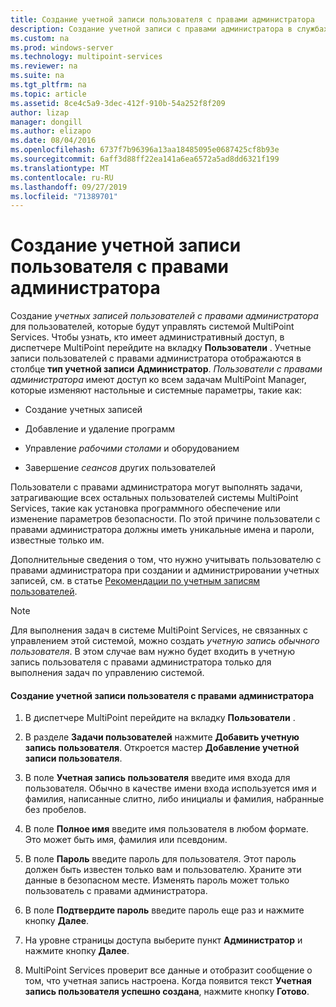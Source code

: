 ```yaml
---
title: Создание учетной записи пользователя с правами администратора
description: Создание учетной записи с правами администратора в службах MultiPoint
ms.custom: na
ms.prod: windows-server
ms.technology: multipoint-services
ms.reviewer: na
ms.suite: na
ms.tgt_pltfrm: na
ms.topic: article
ms.assetid: 8ce4c5a9-3dec-412f-910b-54a252f8f209
author: lizap
manager: dongill
ms.author: elizapo
ms.date: 08/04/2016
ms.openlocfilehash: 6737f7b96396a13aa18485095e0687425cf8b93e
ms.sourcegitcommit: 6aff3d88ff22ea141a6ea6572a5ad8dd6321f199
ms.translationtype: MT
ms.contentlocale: ru-RU
ms.lasthandoff: 09/27/2019
ms.locfileid: "71389701"
---
```

# <a name="create-an-administrative-user-account"></a>Создание учетной записи пользователя с правами администратора
Создание *учетных записей пользователей с правами администратора* для пользователей, которые будут управлять системой MultiPoint Services. Чтобы узнать, кто имеет административный доступ, в диспетчере MultiPoint перейдите на вкладку **Пользователи** . Учетные записи пользователей с правами администратора отображаются в столбце **тип учетной записи** **Администратор**. *Пользователи с правами администратора* имеют доступ ко всем задачам MultiPoint Manager, которые изменяют настольные и системные параметры, такие как:  
  
-   Создание учетных записей  
  
-   Добавление и удаление программ  
  
-   Управление *рабочими столами* и оборудованием  
  
-   Завершение *сеансов* других пользователей  
  
Пользователи с правами администратора могут выполнять задачи, затрагивающие всех остальных пользователей системы MultiPoint Services, такие как установка программного обеспечение или изменение параметров безопасности. По этой причине пользователи с правами администратора должны иметь уникальные имена и пароли, известные только им.  
  
Дополнительные сведения о том, что нужно учитывать пользователю с правами администратора при создании и администрировании учетных записей, см. в статье [Рекомендации по учетным записям пользователей](User-Account-Considerations.md).  
  
> [!NOTE]  
> Для выполнения задач в системе MultiPoint Services, не связанных с управлением этой системой, можно создать *учетную запись обычного пользователя*. В этом случае вам нужно будет входить в учетную запись пользователя с правами администратора только для выполнения задач по управлению системой.  
  
#### <a name="to-create-an-administrative-user-account"></a>Создание учетной записи пользователя с правами администратора  
  
1.  В диспетчере MultiPoint перейдите на вкладку **Пользователи** .  
  
2.  В разделе **Задачи пользователей** нажмите **Добавить учетную запись пользователя**. Откроется мастер **Добавление учетной записи пользователя**.  
  
3.  В поле **Учетная запись пользователя** введите имя входа для пользователя. Обычно в качестве имени входа используется имя и фамилия, написанные слитно, либо инициалы и фамилия, набранные без пробелов.  
  
4.  В поле **Полное имя** введите имя пользователя в любом формате. Это может быть имя, фамилия или псевдоним.  
  
5.  В поле **Пароль** введите пароль для пользователя. Этот пароль должен быть известен только вам и пользователю. Храните эти данные в безопасном месте. Изменять пароль может только пользователь с правами администратора.  
  
6.  В поле **Подтвердите пароль** введите пароль еще раз и нажмите кнопку **Далее**.  
  
7.  На уровне страницы доступа выберите пункт **Администратор** и нажмите кнопку **Далее**.  
  
8.  MultiPoint Services проверит все данные и отобразит сообщение о том, что учетная запись настроена. Когда появится текст **Учетная запись пользователя успешно создана**, нажмите кнопку **Готово**.  
